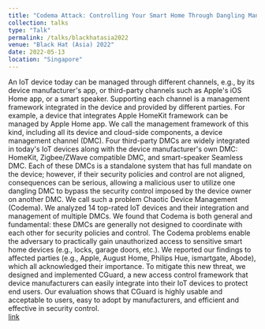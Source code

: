 ```yaml
---
title: "Codema Attack: Controlling Your Smart Home Through Dangling Management Channels"
collection: talks
type: "Talk"
permalink: /talks/blackhatasia2022
venue: "Black Hat (Asia) 2022"
date: 2022-05-13
location: "Singapore"
---
```


An IoT device today can be managed through different channels, e.g., by its device manufacturer's app, or third-party channels such as Apple's iOS Home app, or a smart speaker. Supporting each channel is a management framework integrated in the device and provided by different parties. For example, a device that integrates Apple HomeKit framework can be managed by Apple Home app. We call the management framework of this kind, including all its device and cloud-side components, a device management channel (DMC). Four third-party DMCs are widely integrated in today's IoT devices along with the device manufacturer's own DMC: HomeKit, Zigbee/ZWave compatible DMC, and smart-speaker Seamless DMC. Each of these DMCs is a standalone system that has full mandate on the device; however, if their security policies and control are not aligned, consequences can be serious, allowing a malicious user to utilize one dangling DMC to bypass the security control imposed by the device owner on another DMC. We call such a problem Chaotic Device Management (Codema). We analyzed 14 top-rated IoT devices and their integration and management of multiple DMCs. We found that Codema is both general and fundamental: these DMCs are generally not designed to coordinate with each other for security policies and control. The Codema problems enable the adversary to practically gain unauthorized access to sensitive smart home devices (e.g., locks, garage doors, etc.). We reported our findings to affected parties (e.g., Apple, August Home, Philips Hue, ismartgate, Abode), which all acknowledged their importance. To mitigate this new threat, we designed and implemented CGuard, a new access control framework that device manufacturers can easily integrate into their IoT devices to protect end users. Our evaluation shows that CGuard is highly usable and acceptable to users, easy to adopt by manufacturers, and efficient and effective in security control. <br>[link](https://www.blackhat.com/asia-22/briefings/schedule/index.html#codema-attack-controlling-your-smart-home-through-dangling-management-channels-26064)



